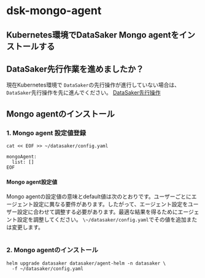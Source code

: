 # dsk-mongo-agent

## Kubernetes環境でDataSaker Mongo agentをインストールする

## DataSaker先行作業を進めましたか？

現在Kubernetes環境で `DataSaker`の先行操作が進行していない場合は、 `DataSaker`先行操作を先に進んでください。 [DataSaker先行操作](README.md)

## Mongo agentのインストール

### 1. Mongo agent 設定値登録
```shell
cat << EOF >> ~/datasaker/config.yaml

mongoAgent:
  list: []
EOF
```
#### Mongo agent設定値

Mongo agentの設定値の意味とdefault値は次のとおりです。ユーザーごとにエージェント設定に異なる要件があります。したがって、エージェント設定をユーザー設定に合わせて調整する必要があります。最適な結果を得るためにエージェント設定を調整してください。 `\~/datasaker/config.yaml`でその値を追加または変更します。
```yaml
```
### 2. Mongo agentのインストール
```shell
helm upgrade datasaker datasaker/agent-helm -n datasaker \
  -f ~/datasaker/config.yaml
```
